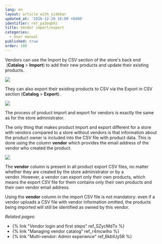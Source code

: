 ```yaml
---
lang: en
layout: article_with_sidebar
updated_at: '2016-12-28 16:00 +0400'
identifier: ref_pa3oqbXz
title: Vendor import/export
categories:
  - User manual
published: true
order: 100
---
```



Vendors can use the Import by CSV section of the store's back end  (**Catalog** > **Import**) to add their new products and update their existing products.

![]({{site.baseurl}}/attachments/8749505/8717240.png)

They can also export their existing products to CSV via the Export in CSV section (**Catalog** > **Export**).

![]({{site.baseurl}}/attachments/8749505/8717242.png)

The process of product import and export for vendors is exactly the same as for the store administrator.

The only thing that makes product import and export different for a store with vendors compared to a store without vendors is that information about the product owner is included into the CSV file with product data. This is done using the column **vendor** which provides the email address of the vendor who created the product.

![]({{site.baseurl}}/attachments/8749505/8717239.png)

The **vendor** column is present in all product export CSV files, no matter whether they are created by the store administrator or by a vendor. However, a vendor can export only their own products, which means the export CSV file for them contains only their own products and their own vendor email address. 

Using the **vendor** column in the import CSV file is not mandatory: even if a vendor uploads a CSV file with vendor information omitted, the products being imported will still be identified as owned by this vendor.

_Related pages:_

*   {% link "Vendor login and first steps" ref_SZycMdTx %}
*   {% link "Managing vendor catalog" ref_r4mcwiho %}
*   {% link "Multi-vendor: Admin experience" ref_6kbIUy5R %}


